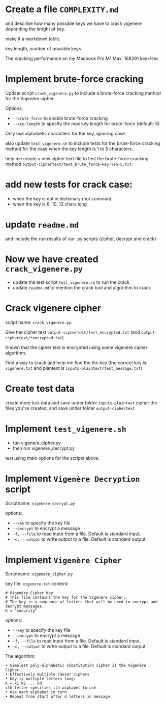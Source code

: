 # Create a file `COMPLEXITY.md` 

and describe how many possible keys we have to crack vigenere depending the lenght of key.

make it a markdown table. 

key length, number of possible keys 

The cracking performance on my Macbook Pro M1 Max: 168291 keys/sec

# Implement brute-force cracking

Update script `crack_vigenere.py` to include a brute-force cracking method for the Vigenère cipher.

Options: 

- `--brute-force` to enable brute-force cracking
- `--key-length` to specify the max key length for brute-force (default: 5)

Only use alphabetic characters for the key, ignoring case.

also update `test_vigenere.sh` to include tests for the brute-force cracking method for the case when the key length is 1 to 5 characters.

help me create a new cipher text file to test the brute-force cracking method `output-ciphertext/test_brute_force-key-len-5.txt`.

# add new tests for crack case: 

- when the key is not in dictionary (not common)
- when the key is 8, 10, 12 chars long

# update `readme.md` 

and include the run results of our .py scripts (cipher, decrypt and crack)

# Now we have created `crack_vigenere.py` 

- update the test script `test_vigenere.sh` to run the crack 
- update `readme.md` to mention the crack tool and algorithm to crack 

# Crack vigenere cipher 

script name: `crack_vigenere.py`:

Give the cipher text `output-ciphertext/test_encrypted.txt` (and `output-ciphertext/*encrypted.txt`)

Known that the cipher text is encrypted using some vigenere cipher algorithm.

Find a way to crack and help me find the the key (the correct key is: `vigenere.txt` and plantext is `inputs-plaintext/test_message.txt`)

# Create test data 

create more test data and save under folder `inputs-plaintext` 
cipher the files you've created, and save under folder `output-ciphertext`

# Implement `test_vigenere.sh` 

- run vigenere_cipher.py
- then run vigenere_decrypt.py

test using main options for the scripts above. 

# Implement `Vigenère Decryption` script

Scriptname: `vigenere_decrypt.py`

options: 
- `--key` to specify the key file
- `--encrypt` to encrypt a message
- `-f, --file` to read input from a file. Default is standard input.
- `-o, --output` to write output to a file. Default is standard output.

# Implement `Vigenère Cipher`

Scriptname: `vigenere_cipher.py`

key file: `vigenere.txt`
content:
```plaintext
# Vigenère Cipher Key
# This file contains the key for the Vigenère cipher.
# The key is a sequence of letters that will be used to encrypt and decrypt messages.
K = "security"
```

options: 
- `--key` to specify the key file
- `--encrypt` to encrypt a message
- `-f, --file` to read input from a file. Default is standard input.
- `-o, --output` to write output to a file. Default is standard output.

The algorithm:
```plaintext
• Simplest poly-alphabetic substitution cipher is the Vigenère
Cipher
• Effectively multiple Caesar ciphers
• Key is multiple letters long:
K = k1 k2 ... kd
ith letter specifies ith alphabet to use
• Use each alphabet in turn
• Repeat from start after d letters in message
```